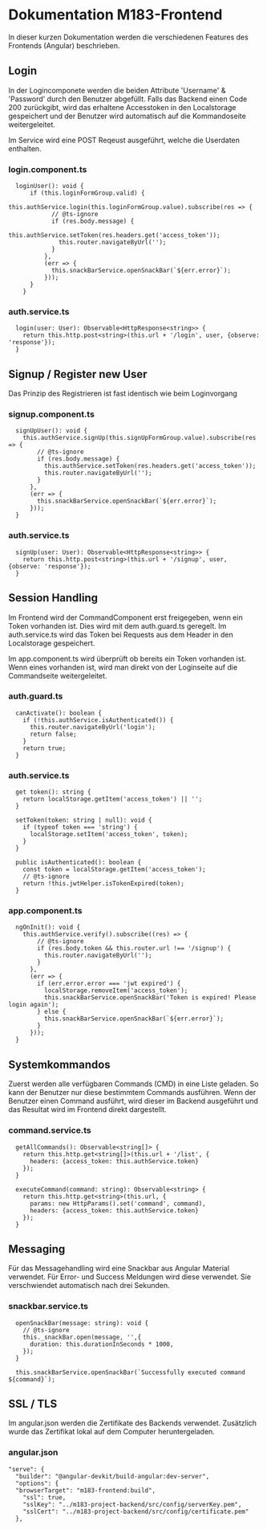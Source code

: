 # Dokumentation M183-Frontend

In dieser kurzen Dokumentation werden die verschiedenen Features des Frontends (Angular) beschrieben.

## Login

In der Logincomponete werden die beiden Attribute 'Username' & 'Password' durch den Benutzer abgefüllt. Falls das
Backend einen Code 200 zurückgibt, wird das erhaltene Accesstoken in den Localstorage gespeichert und der Benutzer wird
automatisch auf die Kommandoseite weitergeleitet.

Im Service wird eine POST Reqeust ausgeführt, welche die Userdaten enthalten.

### login.component.ts

````
  loginUser(): void {
      if (this.loginFormGroup.valid) {
        this.authService.login(this.loginFormGroup.value).subscribe(res => {
            // @ts-ignore
            if (res.body.message) {
              this.authService.setToken(res.headers.get('access_token'));
              this.router.navigateByUrl('');
            }
          },
          (err => {
            this.snackBarService.openSnackBar(`${err.error}`);
          }));
      }
    }
````

### auth.service.ts

````
  login(user: User): Observable<HttpResponse<string>> {
    return this.http.post<string>(this.url + '/login', user, {observe: 'response'});
  }
````

## Signup / Register new User

Das Prinzip des Registrieren ist fast identisch wie beim Loginvorgang

### signup.component.ts

````
  signUpUser(): void {
    this.authService.signUp(this.signUpFormGroup.value).subscribe(res => {
        // @ts-ignore
        if (res.body.message) {
          this.authService.setToken(res.headers.get('access_token'));
          this.router.navigateByUrl('');
        }
      },
      (err => {
        this.snackBarService.openSnackBar(`${err.error}`);
      }));
  }
````

### auth.service.ts

````
  signUp(user: User): Observable<HttpResponse<string>> {
    return this.http.post<string>(this.url + '/signup', user, {observe: 'response'});
  }
````

## Session Handling

Im Frontend wird der CommandComponent erst freigegeben, wenn ein Token vorhanden ist. Dies wird mit dem auth.guard.ts
geregelt. Im auth.service.ts wird das Token bei Requests aus dem Header in den Localstorage gespeichert.

Im app.component.ts wird überprüft ob bereits ein Token vorhanden ist. Wenn eines vorhanden ist, wird man direkt von der
Loginseite auf die Commandseite weitergeleitet.

### auth.guard.ts

```
  canActivate(): boolean {
    if (!this.authService.isAuthenticated()) {
      this.router.navigateByUrl('login');
      return false;
    }
    return true;
  }
```

### auth.service.ts

```
  get token(): string {
    return localStorage.getItem('access_token') || '';
  }

  setToken(token: string | null): void {
    if (typeof token === 'string') {
      localStorage.setItem('access_token', token);
    }
  }

  public isAuthenticated(): boolean {
    const token = localStorage.getItem('access_token');
    // @ts-ignore
    return !this.jwtHelper.isTokenExpired(token);
  }
```

### app.component.ts

````
  ngOnInit(): void {
    this.authService.verify().subscribe((res) => {
        // @ts-ignore
        if (res.body.token && this.router.url !== '/signup') {
          this.router.navigateByUrl('');
        }
      },
      (err => {
        if (err.error.error === 'jwt expired') {
          localStorage.removeItem('access_token');
          this.snackBarService.openSnackBar('Token is expired! Please login again');
        } else {
          this.snackBarService.openSnackBar(`${err.error}`);
        }
      }));
  }
````

## Systemkommandos

Zuerst werden alle verfügbaren Commands (CMD) in eine Liste geladen. So kann der Benutzer nur diese bestimmtem Commands
ausführen. Wenn der Benutzer einen Command ausführt, wird dieser im Backend ausgeführt und das Resultat wird im Frontend
direkt dargestellt.

### command.service.ts

```
  getAllCommands(): Observable<string[]> {
    return this.http.get<string[]>(this.url + '/list', {
      headers: {access_token: this.authService.token}
    });
  }

  executeCommand(command: string): Observable<string> {
    return this.http.get<string>(this.url, {
      params: new HttpParams().set('command', command),
      headers: {access_token: this.authService.token}
    });
  }
```

## Messaging

Für das Messagehandling wird eine Snackbar aus Angular Material verwendet. Für Error- und Success Meldungen wird diese
verwendet. Sie verschwiendet automatisch nach drei Sekunden.

### snackbar.service.ts

```
  openSnackBar(message: string): void {
    // @ts-ignore
    this._snackBar.open(message, '',{
      duration: this.durationInSeconds * 1000,
    });
  }
  
  this.snackBarService.openSnackBar(`Successfully executed command ${command}`);
```

## SSL / TLS

Im angular.json werden die Zertifikate des Backends verwendet. Zusätzlich wurde
das Zertifikat lokal auf dem Computer heruntergeladen.

### angular.json
````
"serve": {
  "builder": "@angular-devkit/build-angular:dev-server",
  "options": {
  "browserTarget": "m183-frontend:build",
    "ssl": true,
    "sslKey": "../m183-project-backend/src/config/serverKey.pem",
    "sslCert": "../m183-project-backend/src/config/certificate.pem"
  },
````

